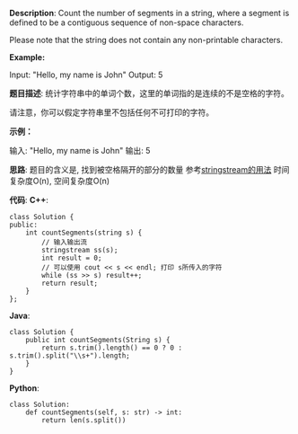 __Description__:
Count the number of segments in a string, where a segment is defined to be a contiguous sequence of non-space characters.

Please note that the string does not contain any non-printable characters.

__Example:__

Input: "Hello, my name is John"
Output: 5

__题目描述__:
统计字符串中的单词个数，这里的单词指的是连续的不是空格的字符。

请注意，你可以假定字符串里不包括任何不可打印的字符。

__示例：__

输入: "Hello, my name is John"
输出: 5

__思路__:
题目的含义是, 找到被空格隔开的部分的数量
参考[stringstream的用法](https://zhuanlan.zhihu.com/p/44435521)
时间复杂度O(n), 空间复杂度O(n)

__代码__:
__C++__:
```
class Solution {
public:
    int countSegments(string s) {
        // 输入输出流
        stringstream ss(s);
        int result = 0;
        // 可以使用 cout << s << endl; 打印 s所传入的字符
        while (ss >> s) result++;
        return result;
    }
};
```

__Java__:
```
class Solution {
    public int countSegments(String s) {
		return s.trim().length() == 0 ? 0 : s.trim().split("\\s+").length;
    }
}
```

__Python__:
```
class Solution:
    def countSegments(self, s: str) -> int:
        return len(s.split())
```
